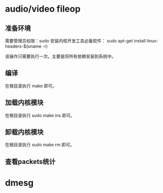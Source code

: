 audio/video fileop
======


准备环境
---------

需要管理员权限：sudo
安装内核开发工具必备软件：
	sudo apt-get install linux-headers-$(uname -r)

该操作只需要执行一次。主要是将所有依赖安装到系统中。


编译
---------

在根目录执行 make 即可。


加载内核模块
---------
在根目录执行 sudo make ins 即可。


卸载内核模块
---------
在根目录执行 sudo make rm 即可。


查看packets统计
----------
# dmesg
